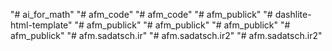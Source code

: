 "# ai_for_math" 
"# afm_code" 
"# afm_code" 
"# afm_publick" 
"# dashlite-html-template" 
"# afm_publick" 
"# afm_publick" 
"# afm_publick" 
"# afm_publick" 
"# afm.sadatsch.ir" 
"# afm.sadatsch.ir2" 
"# afm.sadatsch.ir2" 
